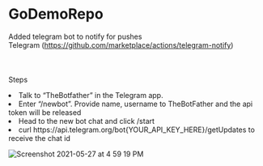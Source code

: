 # GoDemoRepo

Added telegram bot to notify for pushes
<br>Telegram (https://github.com/marketplace/actions/telegram-notify)</br>
<br></br>
<br>Steps</br>
<li>Talk to “TheBotfather” in the Telegram app.</li>
<li>Enter “/newbot”. Provide name, username to TheBotFather and the api token will be released</li>
<li>Head to the new bot chat and click /start </li>
<li>curl https://api.telegram.org/bot{YOUR_API_KEY_HERE}/getUpdates to receive the chat id</li>

![Screenshot 2021-05-27 at 4 59 19 PM](https://user-images.githubusercontent.com/41190346/119797731-143db300-bf0d-11eb-968e-d3904a763ece.png)

<br></br>
<br></br>
<br></br>
<br></br>
<br></br>
<br></br>
